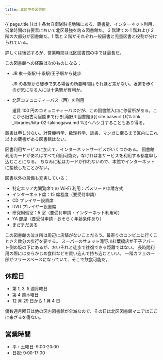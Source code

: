 ```yaml
---
title: 北区中央図書館
---
```


{{ page.title }}は十条台自衛隊駐屯地隣にある、蔵書量、インターネット利用、営業時間の各要素において北区最強を誇る図書館だ。
3 階建ての 1 階および 2 階の大部分が図書館だ。1 階と 2 階がそれぞれ一般図書と児童図書と役割が分けられている。

詳しくは後述するが、営業時間は北区図書館の中では最長だ。

この図書館への経路は次のものになる：

* JR 東十条駅/十条駅/王子駅から徒歩

  JR の各駅から徒歩で来る場合の所要時間はそれほど差がない。坂道を歩くのが気になる人には十条駅が有利か。

* 北区コミュニティーバス（西）を利用

  運賃 100 円のコミュニティーバスだが、この図書館入口に停留所がある。ここから旧古河庭園まで行き[滝野川図書館]({{ site.baseurl }}{% link _libraries/kita-02-takinogawa.md %})へハシゴすることもあり得る。

蔵書は申し分ない。計算機科学、数理科学、読書、マンガに至るまで区内にこれ以上の蔵書がある図書館はない。

図書利用サービスに加えて、インターネットサービスがいくつかある。
図書館利用カードがあればすべて利用可能だ。なければ各サービスを利用する都度申し込むことになる。
ちなみに私はカードが作れないので、本館でインターネットに接続したことがない。

図書以外の設備も充実している：

* 特定エリア内閲覧席での Wi-Fi 利用：パスワード申請方式
* インターネット席：15 席程度（要受付申請）
* CD プレイヤー設置席
* DVD プレイヤー設置席
* 研究用個室：5 室（要受付申請・インターネット利用可）
* YA 部屋（要受付申請・おそらく年齢条件あり）
* まだまだある

この図書館の泣き所は周辺に店舗がないことだろう。最寄りのコンビニに行くことさえ数分の歩行を要する。
スーパーのサミット滝野川紅葉橋店が王子アパート側の坂の下にあるが、おいそれと徒歩で往復できる距離ではない。
長時間利用の際にはあらかじめ食料などを買い込んで持ち込むといい。
一階カフェの一部がフリースペースになっていて、そこで飲食可能だ。

## 休館日

* 第 1, 3, 5 週月曜日
* 第 4 週木曜日
* 12 月 29 日から 1 月 4 日

偶数週月曜日は他の区内図書館が全滅なので、その日は北区図書館マニアはここに来ざるを得ない。

## 営業時間

* 平・土曜日: 9:00-20:00
* 日祝: 9:00-17:00
